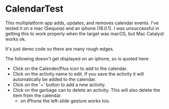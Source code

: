 #  CalendarTest

This multiplatform app adds, updates, and removes calendar events. I've tested it on a mac (Sequoia) and an iphone (18.0.1). 
I was unsuccessful in getting this to work properly when the target was macOS, but Mac Catalyst works ok. 

It's just demo code so there are many rough edges. 

The following doesn't get displayed on an iphone, so is quoted here:

- Click on the Calender/Plus icon to add to the calendar.
- Click on the activity name to edit. If you save the activity it will automatically be added to the calendar.
- Click on the '+' button to add a new activity.
- Click on the garbage can to delete an activity. This will also delete the item from the calendar. 
	- on iPhone the left-slide gesture works too. 





